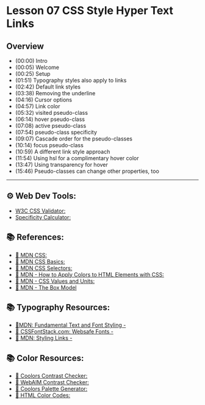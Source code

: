 
# Lesson 07 CSS Style Hyper Text Links

## Overview

* (00:00) Intro
* (00:05) Welcome
* (00:25) Setup
* (01:51) Typography styles also apply to links
* (02:42) Default link styles
* (03:38) Removing the underline
* (04:16) Cursor options
* (04:57) Link color
* (05:32) visited pseudo-class
* (06:14) hover pseudo-class
* (07:08) active pseudo-class
* (07:54) pseudo-class specificity
* (09:07) Cascade order for the pseudo-classes
* (10:14) focus pseudo-class
* (10:59) A different link style approach
* (11:54) Using hsl for a complimentary hover color
* (13:47) Using transparency for hover
* (15:46) Pseudo-classes can change other properties, too


---

## ⚙ Web Dev Tools:

* [W3C CSS Validator:](https://jigsaw.w3.org/css-validator/)
* [Specificity Calculator:]( https://specificity.keegan.st/)

## 📚 References:

* [🔗 MDN CSS:](https://developer.mozilla.org/en-US/docs/Web/CSS)
* [🔗 MDN CSS Basics:](https://developer.mozilla.org/en-US/docs/Learn/Getting_started_with_the_web/CSS_basics)
* [🔗 MDN CSS Selectors:](https://developer.mozilla.org/en-US/docs/Learn/CSS/Building_blocks/Selectors)
* [🔗 MDN - How to Apply Colors to HTML Elements with CSS:](https://developer.mozilla.org/en-US/docs/Web/CSS/color)
* [🔗 MDN - CSS Values and Units:](https://developer.mozilla.org/en-US/docs/Learn/CSS/Building_blocks/Values_and_units)
* [🔗 MDN - The Box Model](https://developer.mozilla.org/en-US/docs/Learn/CSS/Building_blocks/The_box_model)

## 📚 Typography Resources:

* [🔗MDN: Fundamental Text and Font Styling - ](https://developer.mozilla.org/en-US/docs/Learn/CSS/Styling_text/Fundamentals)
* [🔗 CSSFontStack.com: Websafe Fonts - ](https://www.cssfontstack.com/)
* [🔗 MDN: Styling Links - ](https://developer.mozilla.org/en-US/docs/Learn/CSS/Styling_text/Fundamentals)

## 📚 Color Resources: 
* [🔗 Coolors Contrast Checker:](https://coolors.co/contrast-checker/112a46-acc8e5)
* [🔗 WebAIM Contrast Checker:](https://webaim.org/resources/contrastchecker/)
* [🔗 Coolors Palette Generator:](https://coolors.co/)
* [🔗 HTML Color Codes:](https://htmlcolorcodes.com/)